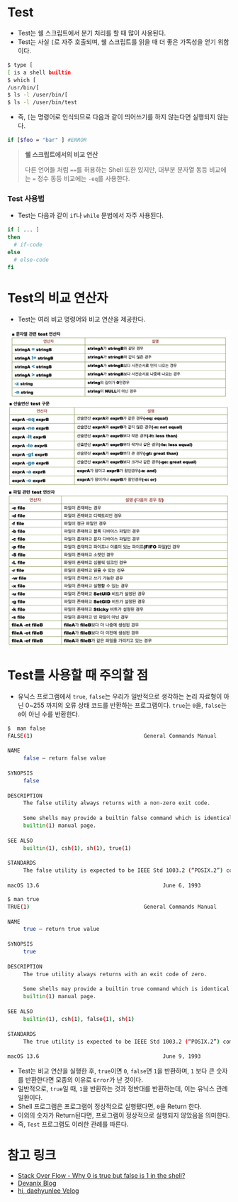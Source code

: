 # Test 

- Test는 쉘 스크립트에서 분기 처리를 할 때 많이 사용된다.
- Test는 사실 `[`로 자주 호출되며, 쉘 스크립트를 읽을 때 더 좋은 가독성을 얻기 위함이다.
   
```bash
$ type [
[ is a shell builtin
$ which [
/usr/bin/[
$ ls -l /user/bin/[
$ ls -l /user/bin/test
```
- 즉, `[`는 명령어로 인식되므로 다음과 같이 띄어쓰기를 하지 않는다면 실행되지 않는다.
   
```bash
if [$foo = "bar" ] #ERROR
```

> **쉘 스크립트에서의 비교 연산**
>       
> 다른 언어들 처럼 `==`를 허용하는 Shell 또한 있지만, 대부분 문자열 동등 비교에는 `=` 정수 동등 비교에는 `-eq`를 사용한다.

### Test 사용법

- Test는 다음과 같이 `if`나 `while` 문법에서 자주 사용된다.

```bash
if [ ... ]
then
  # if-code
else
  # else-code
fi
```
# Test의 비교 연산자

- Test는 여러 비교 명령어와 비교 연산을 제공한다.

![문자열 비교 연산](./img/img1.png)
![산술 비교 연산](./img/img2.png)
![파일 관련 비교 연산](./img/img3.png)

# Test를 사용할 때 주의할 점

- 유닉스 프로그램에서 `true`,  `false`는 우리가 일반적으로 생각하는 논리 자료형이 아닌 0~255 까지의 오류 상태 코드를 반환하는 프로그램이다. `true`는 `0`을, `false`는 `0`이 아닌 수를 반환한다.

```bash
$  man false
FALSE(1)                                   General Commands Manual                                   FALSE(1)

NAME
     false – return false value

SYNOPSIS
     false

DESCRIPTION
     The false utility always returns with a non-zero exit code.

     Some shells may provide a builtin false command which is identical to this utility.  Consult the
     builtin(1) manual page.

SEE ALSO
     builtin(1), csh(1), sh(1), true(1)

STANDARDS
     The false utility is expected to be IEEE Std 1003.2 (“POSIX.2”) compatible.

macOS 13.6                                       June 6, 1993                                      macOS 13.6
```

```bash
$ man true
TRUE(1)                                    General Commands Manual                                    TRUE(1)

NAME
     true – return true value

SYNOPSIS
     true

DESCRIPTION
     The true utility always returns with an exit code of zero.

     Some shells may provide a builtin true command which is identical to this utility.  Consult the
     builtin(1) manual page.

SEE ALSO
     builtin(1), csh(1), false(1), sh(1)

STANDARDS
     The true utility is expected to be IEEE Std 1003.2 (“POSIX.2”) compatible.

macOS 13.6                                       June 9, 1993                                      macOS 13.6
```

- Test는 비교 연산을 실행한 후, `true`이면 `0`, `false`면 `1`을 반환하며, `1` 보다 큰 숫자를 반환한다면 모종의 이유로 `Error`가 난 것이다.
- 일반적으로, `true`일  때, `1`을 반환하는 것과 정반대를 반환하는데, 이는 유닉스 관례 일환이다. 
- Shell 프로그램은 프로그램이 정상적으로 실행됐다면, `0`을 Return 한다.
- 이외의 숫자가 Return된다면, 프로그램이 정상적으로 실행되지 않았음을 의미한다.
- 즉, `Test` 프로그램도 이러한 관례를 따른다.


# 참고 링크
- [Stack Over Flow - Why 0 is true but false is 1 in the shell?](https://stackoverflow.com/questions/2933843/why-0-is-true-but-false-is-1-in-the-shell)
- [Devanix Blog](https://devanix.tistory.com/79)
- [hi, daehyunlee Velog](https://velog.io/@hidaehyunlee/minishell-4.-%EC%A2%85%EB%A3%8C%EC%83%81%ED%83%9C%EC%99%80-%EC%97%90%EB%9F%AC%EB%A9%94%EC%84%B8%EC%A7%80-%EC%B2%98%EB%A6%AC)